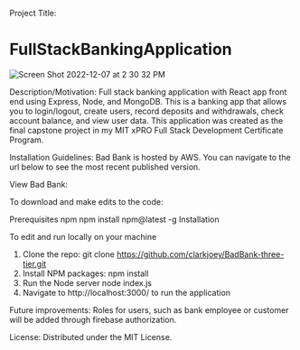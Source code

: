 Project Title:
# FullStackBankingApplication

![Screen Shot 2022-12-07 at 2 30 32 PM](https://user-images.githubusercontent.com/100824556/206300795-d0a8f18f-80c4-406a-9f18-6a5da9057729.png)

Description/Motivation: Full stack banking application with React app front end using Express, Node, and MongoDB. This is a banking app that allows you to login/logout, create users, record deposits and withdrawals, check account balance, and view user data. This application was created as the final capstone project in my MIT xPRO Full Stack Development Certificate Program. 

Installation Guidelines: 
Bad Bank is hosted by AWS. You can navigate to the url below to see the most recent published version.

View Bad Bank:

 To download and make edits to the code:
 
Prerequisites
npm
npm install npm@latest -g
Installation

To edit and run locally on your machine

1. Clone the repo:
git clone https://github.com/clarkjoey/BadBank-three-tier.git
2. Install NPM packages:
npm install
3. Run the Node server
node index.js
4. Navigate to http://localhost:3000/ to run the application

Future improvements: Roles for users, such as bank employee or customer will be added through firebase authorization. 

License: Distributed under the MIT License.
